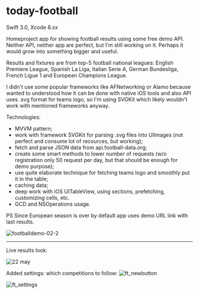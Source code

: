# today-football
Swift 3.0, Xcode 8.xx

Homeproject app for showing football results using some free demo API. Neither API, neither app are perfect, but I'm still working on it. Perhaps it would grow into something bigger and useful.

Results and fixtures are from top-5 football national leagues: English Premiere League, Spanish La Liga, Italian Serie A, German Bundesliga, French Ligue 1 and European Champions League.

I didn't use some popular frameworks like AFNetworking or Alamo because wanted to understood how it can be done with native iOS tools and also API uses .svg format for teams logo, so I'm using SVGKit which likely wouldn't work with mentioned frameworks anyway.

Technologies:
- MVVM pattern;
- work with framework SVGKit for parsing .svg files into UIImages (not perfect and consume lot of recources, but working);
- fetch and parse JSON data from api.football-data.org;
- create some smart methods to lower number of requests (w/o registration only 50 request per day, but that should be enough for demo purpose);
- use quite elaborate technique for fetching teams logo and smoothly put it in the table;
- caching data;
- deep work with iOS UITableView, using sections, prefetching, customizing cells, etc.
- GCD and NSOperations usage.

PS Since European season is over by default app uses demo URL link with last results.

![footballdemo-02-2](https://cloud.githubusercontent.com/assets/23110283/26798273/86aa0ff4-4a38-11e7-8444-eb7e637a3422.gif)

*****
Live results look:

![22 may](https://cloud.githubusercontent.com/assets/23110283/26800293/740abed0-4a41-11e7-9898-40c30fe73e27.png)

Added settings: which competitions to follow:
![ft_newbutton](https://user-images.githubusercontent.com/23110283/27452771-873b0cf4-579c-11e7-9f6b-a049107fb4fd.png)

![ft_settings](https://user-images.githubusercontent.com/23110283/27452773-88910f40-579c-11e7-9c9b-90f6c39c9416.png)
